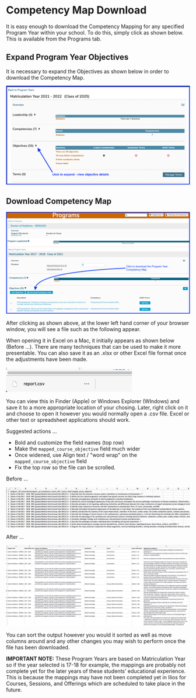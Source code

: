 # Competency Map Download

It is easy enough to download the Competency Mapping for any specified Program Year within your school.  To do this, simply click as shown below. This is available from the Programs tab.

## Expand Program Year Objectives

It is necessary to expand the Objectives as shown below in order to download the Competency Map.

![click to expand](../images/programs/competency_map_download/click_to_expand.png)

## Download Competency Map

![click to download](../images/programs/competency_map_download/click_to_download.png)

After clicking as shown above, at the lower left hand corner of your browser window, you will see a file such as the following appear.

When opening it in Excel on a Mac, it initially appears as shown below (Before ...). There are many techniques that can be used to make it more presentable. You can also save it as an .xlsx or other Excel file format once the adjustments have been made.

![.csv link shown](../images/programs/competency_map_download/csv_link_shown.png)

You can view this in Finder (Apple) or Windows Explorer (WIndows) and save it to a more appropriate location of your chosing. Later, right click on it and choose to open it however you would normally open a .csv file. Excel or other text or spreadsheet applications should work.

Suggested actions ...

* Bold and customize the field names (top row)
* Make the `mapped_course_objective` field much wider
* Once widened, use Align text / "word wrap" on the `mapped_course_objective` field
* Fix the top row so the file can be scrolled.

Before ...

![Before formatting the output ...](../images/programs/competency_map_download/before_formatting.png)

After ...

![After formatting the output ...](../images/programs/competency_map_download/after_formatting.png)

You can sort the output however you would it sorted as well as move columns around and any other changes you may wish to perform once the file has been downloaded.

**IMPORTANT NOTE:** These Program Years are based on Matriculation Year so if the year selected is 17-18 for example, the mappings are probably not complete yet for the later years of these students' educational experience. This is because the mappings may have not been completed yet in Ilios for Courses, Sessions, and Offerings which are scheduled to take place in the future.


